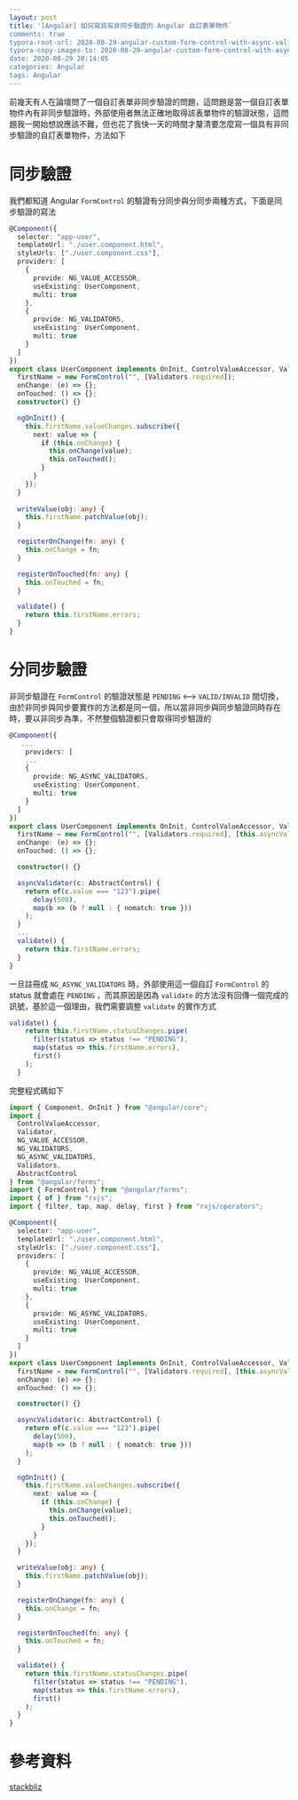 ```yaml
---
layout: post
title: '[Angular] 如何寫具有非同步驗證的 Angular 自訂表單物件`
comments: true
typora-root-url: 2020-08-29-angular-custom-form-control-with-async-valiator
typora-copy-images-to: 2020-08-29-angular-custom-form-control-with-async-valiator
date: 2020-08-29 20:14:05
categories: Angular
tags: Angular
---
```


前幾天有人在論壇問了一個自訂表單非同步驗證的問題，這問題是當一個自訂表單物件內有非同步驗證時，外部使用者無法正確地取得該表單物件的驗證狀態，這問題我一開始想說應該不難，但也花了我快一天的時間才釐清要怎麼寫一個具有非同步驗證的自訂表單物件，方法如下

<!-- more -->

# 同步驗證

我們都知道 Angular `FormControl` 的驗證有分同步與分同步兩種方式，下面是同步驗證的寫法

```typescript
@Component({
  selector: "app-user",
  templateUrl: "./user.component.html",
  styleUrls: ["./user.component.css"],
  providers: [
    {
      provide: NG_VALUE_ACCESSOR,
      useExisting: UserComponent,
      multi: true
    },
    {
      provide: NG_VALIDATORS,
      useExisting: UserComponent,
      multi: true
    }
  ]
})
export class UserComponent implements OnInit, ControlValueAccessor, Validator {
  firstName = new FormControl("", [Validators.required]);
  onChange: (e) => {};
  onTouched: () => {};
  constructor() {}

  ngOnInit() {
    this.firstName.valueChanges.subscribe({
      next: value => {
        if (this.onChange) {
          this.onChange(value);
          this.onTouched();
        }
      }
    });
  }
    
  writeValue(obj: any) {
    this.firstName.patchValue(obj);
  }

  registerOnChange(fn: any) {
    this.onChange = fn;
  }

  registerOnTouched(fn: any) {
    this.onTouched = fn;
  }

  validate() {    
    return this.firstName.errors;
  }
}
```

# 分同步驗證

非同步驗證在 `FormControl` 的驗證狀態是 `PENDING`  <--> `VALID/INVALID` 間切換，由於非同步與同步要實作的方法都是同一個，所以當非同步與同步驗證同時存在時，要以非同步為準，不然整個驗證都只會取得同步驗證的

```typescript
@Component({
   ...
    providers: [
    ...
    {
      provide: NG_ASYNC_VALIDATORS,
      useExisting: UserComponent,
      multi: true
    }
  ]
})
export class UserComponent implements OnInit, ControlValueAccessor, Validator {
  firstName = new FormControl("", [Validators.required], [this.asyncValidator]);
  onChange: (e) => {};
  onTouched: () => {};

  constructor() {}

  asyncValidator(c: AbstractControl) {
    return of(c.value === "123").pipe(
      delay(500),
      map(b => (b ? null : { nomatch: true }))
    );
  }
  ...
  validate() {
    return this.firstName.errors;
  }
}

```

一旦註冊成 `NG_ASYNC_VALIDATORS` 時，外部使用這一個自訂 `FormControl` 的 status 就會處在 `PENDING` ，而其原因是因為 `validate`  的方法沒有回傳一個完成的訊號，基於這一個理由，我們需要調整 `validate` 的實作方式

```typescript
validate() {
    return this.firstName.statusChanges.pipe(      
      filter(status => status !== "PENDING"),
      map(status => this.firstName.errors),      
      first()
    );
  }
```

完整程式碼如下

```typescript
import { Component, OnInit } from "@angular/core";
import {
  ControlValueAccessor,
  Validator,
  NG_VALUE_ACCESSOR,
  NG_VALIDATORS,
  NG_ASYNC_VALIDATORS,
  Validators,
  AbstractControl
} from "@angular/forms";
import { FormControl } from "@angular/forms";
import { of } from "rxjs";
import { filter, tap, map, delay, first } from "rxjs/operators";

@Component({
  selector: "app-user",
  templateUrl: "./user.component.html",
  styleUrls: ["./user.component.css"],
  providers: [
    {
      provide: NG_VALUE_ACCESSOR,
      useExisting: UserComponent,
      multi: true
    },
    {
      provide: NG_ASYNC_VALIDATORS,
      useExisting: UserComponent,
      multi: true
    }
  ]
})
export class UserComponent implements OnInit, ControlValueAccessor, Validator {
  firstName = new FormControl("", [Validators.required], [this.asyncValidator]);
  onChange: (e) => {};
  onTouched: () => {};

  constructor() {}

  asyncValidator(c: AbstractControl) {
    return of(c.value === "123").pipe(
      delay(500),
      map(b => (b ? null : { nomatch: true }))
    );
  }

  ngOnInit() {
    this.firstName.valueChanges.subscribe({
      next: value => {
        if (this.onChange) {
          this.onChange(value);
          this.onTouched();
        }
      }
    });
  }

  writeValue(obj: any) {
    this.firstName.patchValue(obj);
  }

  registerOnChange(fn: any) {
    this.onChange = fn;
  }

  registerOnTouched(fn: any) {
    this.onTouched = fn;
  }

  validate() {
    return this.firstName.statusChanges.pipe(
      filter(status => status !== "PENDING"),
      map(status => this.firstName.errors),      
      first()
    );
  }
}

```



# 參考資料

[stackbliz](https://stackblitz.com/edit/angular-ivy-qdvfuj?file=src%2Fapp%2Fuser%2Fuser.component.ts)

